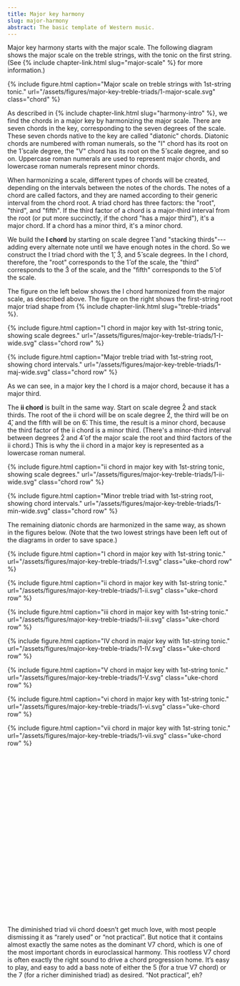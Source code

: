 ```yaml
---
title: Major key harmony
slug: major-harmony
abstract: The basic template of Western music.
---
```


Major key harmony starts with the major scale.
The following diagram shows the major scale on the treble strings,
with the tonic on the first string.
(See {% include chapter-link.html slug="major-scale" %}
for more information.)

{% include figure.html 
    caption="Major scale on treble strings with 1st-string tonic." 
    url="/assets/figures/major-key-treble-triads/1-major-scale.svg" 
    class="chord" 
%}

As described in {% include chapter-link.html slug="harmony-intro" %},
we find the chords in a major key by harmonizing the major scale.
There are seven chords in the key,
corresponding to the seven degrees of the scale.
These seven chords native to the key are called "diatonic" chords.
Diatonic chords are numbered with roman numerals,
so the "I" chord has its root on the 1&#x302; scale degree, 
the "V" chord has its root on the 5&#x302; scale degree, 
and so on.
Uppercase roman numerals are used to represent major chords,
and lowercase roman numerals represent minor chords.

When harmonizing a scale,
different types of chords will be created,
depending on the intervals between the notes of the chords.
The notes of a chord are called factors,
and they are named according to their generic interval from the chord root.
A triad chord has three factors: the "root", "third", and "fifth".
If the third factor of a chord is a major-third interval from the root
(or put more succinctly, if the chord "has a major third"),
it's a major chord.
If a chord has a minor third,
it's a minor chord.


We build the **I chord** by starting on scale degree 1&#x302; and "stacking thirds"---
adding every alternate note until we have enough notes in the chord.
So we construct the I triad chord with the 1&#x302;, 3&#x302;, and 5&#x302; scale degrees.
In the I chord, therefore, 
the "root" corresponds to the 1&#x302; of the scale,
the "third" corresponds to the 3&#x302; of the scale,
and the "fifth" corresponds to the 5&#x302; of the scale.

The figure on the left below shows the I chord harmonized from the major scale,
as described above.
The figure on the right shows the first-string root major triad shape from
{% include chapter-link.html slug="treble-triads" %}.

{% include figure.html 
    caption="I chord in major key with 1st-string tonic, showing scale degrees." 
    url="/assets/figures/major-key-treble-triads/1-I-wide.svg" 
    class="chord row" 
%}

{% include figure.html 
    caption="Major treble triad with 1st-string root, showing chord intervals." 
    url="/assets/figures/major-key-treble-triads/1-maj-wide.svg" 
    class="chord row" 
%}

As we can see,
in a major key the I chord is a major chord,
because it has a major third.

The <strong>ii chord</strong> is built in the same way.
Start on scale degree 2&#x302; and stack thirds.
The root of the ii chord will be on scale degree 2&#x302;,
the third will be on 4&#x302;, 
and the fifth will be on 6&#x302;.
This time, the result is a minor chord,
because the third factor of the ii chord is a minor third.
(There's a minor-third interval between degrees 2&#x302; and 4&#x302; of the major scale
the root and third factors of the ii chord.)
This is why the ii chord in a major key is represented as a lowercase roman numeral.

{% include figure.html 
    caption="ii chord in major key with 1st-string tonic, showing scale degrees." 
    url="/assets/figures/major-key-treble-triads/1-ii-wide.svg" 
    class="chord row" 
%}

{% include figure.html 
    caption="Minor treble triad with 1st-string root, showing chord intervals." 
    url="/assets/figures/major-key-treble-triads/1-min-wide.svg" 
    class="chord row" 
%}

The remaining diatonic chords are harmonized in the same way,
as shown in the figures below. 
(Note that the two lowest strings have been left out of the diagrams in order to save space.)

{% include figure.html
    caption="I chord in major key with 1st-string tonic."
    url="/assets/figures/major-key-treble-triads/1-I.svg" 
    class="uke-chord row" 
%}

{% include figure.html
    caption="ii chord in major key with 1st-string tonic."
    url="/assets/figures/major-key-treble-triads/1-ii.svg" 
    class="uke-chord row" 
%}

{% include figure.html
    caption="iii chord in major key with 1st-string tonic."
    url="/assets/figures/major-key-treble-triads/1-iii.svg" 
    class="uke-chord row" 
%}

{% include figure.html
    caption="IV chord in major key with 1st-string tonic."
    url="/assets/figures/major-key-treble-triads/1-IV.svg" 
    class="uke-chord row" 
%}

{% include figure.html
    caption="V chord in major key with 1st-string tonic."
    url="/assets/figures/major-key-treble-triads/1-V.svg" 
    class="uke-chord row" 
%}

{% include figure.html
    caption="vi chord in major key with 1st-string tonic."
    url="/assets/figures/major-key-treble-triads/1-vi.svg" 
    class="uke-chord row" 
%}

{% include figure.html
    caption="vii chord in major key with 1st-string tonic."
    url="/assets/figures/major-key-treble-triads/1-vii.svg" 
    class="uke-chord row" 
%}





<p style="margin-top: 400px;">


The diminished triad vii chord doesn’t get much love, 
with most people dismissing it as “rarely used” or “not practical”. 
But notice that it contains almost exactly the same notes as the dominant V7 chord, 
which is one of the most important chords in euroclassical harmony. 
This rootless V7 chord is often exactly the right sound to drive a chord progression home. 
It’s easy to play, 
and easy to add a bass note of either the 5 (for a true V7 chord) or the 7 (for a richer diminished triad) as desired. 
“Not practical”, eh?
